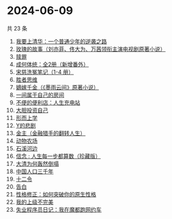 # 2024-06-09

共 23 条

<!-- BEGIN WEREAD -->
<!-- 最后更新时间 2024-06-09 08:02:43 +0800 -->
1. [我要上清华：一个普通少年的逆袭之路](https://weread.qq.com/web/bookDetail/98a32cb0813ab8e90g013b33)
1. [玫瑰的故事（刘亦菲、佟大为、万茜领衔主演电视剧原著小说）](https://weread.qq.com/web/bookDetail/37f32de072162e8c37f269b)
1. [赎罪](https://weread.qq.com/web/bookDetail/52b32c30813ab8e37g0173ea)
1. [成何体统：全2册（新增番外）](https://weread.qq.com/web/bookDetail/e19325a0813ab6fefg010a1c)
1. [宋慈洗冤笔记（1-4 册）](https://weread.qq.com/web/bookDetail/bea326d0813ab7fcag016618)
1. [胜者思维](https://weread.qq.com/web/bookDetail/c64321307239b3b5c648b2a)
1. [嫡嫁千金（《墨雨云间》原著小说）](https://weread.qq.com/web/bookDetail/e4b325506e6660fe4bd6750)
1. [一间属于自己的房间](https://weread.qq.com/web/bookDetail/aa0327a0813ab8e07g013eb2)
1. [不便的便利店：人生充电站](https://weread.qq.com/web/bookDetail/42232750813ab8e30g019aa3)
1. [大胆投资自己](https://weread.qq.com/web/bookDetail/a6732090813ab7c0dg016294)
1. [形而上学](https://weread.qq.com/web/bookDetail/b7f325a0813ab80bbg01315e)
1. [Y的悲剧](https://weread.qq.com/web/bookDetail/3e132e20813ab8e37g0193f4)
1. [金主（金融猎手的翻转人生）](https://weread.qq.com/web/bookDetail/e1732f70813ab8e15g014f2c)
1. [动物农场](https://weread.qq.com/web/bookDetail/c7932430715b9fd8c7913fa)
1. [石溪河边](https://weread.qq.com/web/bookDetail/72532ba0813ab8ddfg010058)
1. [信念 : 人生每一步都算数（珍藏版）](https://weread.qq.com/web/bookDetail/9e1326b0813ab8736g0119ec)
1. [大清为何轰然倒塌](https://weread.qq.com/web/bookDetail/45e32a60813ab8dfag0107ed)
1. [中国人口三千年](https://weread.qq.com/web/bookDetail/8f6324f0813ab8de6g0123bd)
1. [十二令](https://weread.qq.com/web/bookDetail/1d232b80813ab8dedg012bc5)
1. [告白](https://weread.qq.com/web/bookDetail/5b63248071c3a8c45b67987)
1. [性格修正：如何突破你的原生性格](https://weread.qq.com/web/bookDetail/f9d321b0813ab6c6cg011882)
1. [我的上级不完美](https://weread.qq.com/web/bookDetail/c6c32e40813ab8df4g0116c5)
1. [失业程序员日记：我在魔都跑网约车](https://weread.qq.com/web/bookDetail/80432950813ab8e38g013445)
<!-- END WEREAD -->
